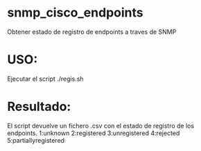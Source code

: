 # snmp_cisco_endpoints
Obtener estado de registro de endpoints a traves de SNMP

# USO:
Ejecutar el script ./regis.sh

# Resultado:
El script devuelve un fichero .csv con el estado de registro de los endpoints. 
1:unknown
2:registered
3:unregistered
4:rejected
5:partiallyregistered
